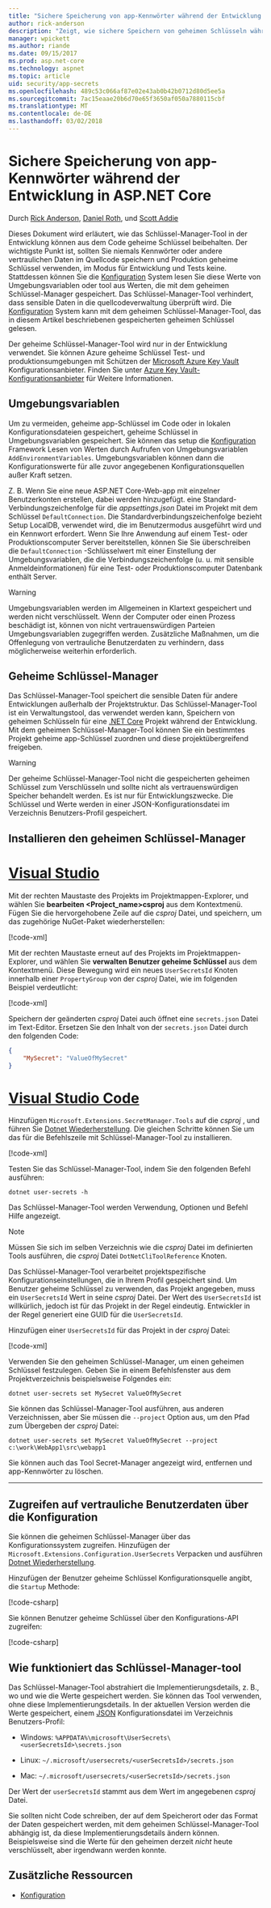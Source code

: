 ```yaml
---
title: "Sichere Speicherung von app-Kennwörter während der Entwicklung in ASP.NET Core"
author: rick-anderson
description: "Zeigt, wie sichere Speichern von geheimen Schlüsseln während der Entwicklung"
manager: wpickett
ms.author: riande
ms.date: 09/15/2017
ms.prod: asp.net-core
ms.technology: aspnet
ms.topic: article
uid: security/app-secrets
ms.openlocfilehash: 489c53c066af87e02e43ab0b42b0712d80d5ee5a
ms.sourcegitcommit: 7ac15eaae20b6d70e65f3650af050a7880115cbf
ms.translationtype: MT
ms.contentlocale: de-DE
ms.lasthandoff: 03/02/2018
---
```

# <a name="safe-storage-of-app-secrets-during-development-in-aspnet-core"></a>Sichere Speicherung von app-Kennwörter während der Entwicklung in ASP.NET Core

Durch [Rick Anderson](https://twitter.com/RickAndMSFT), [Daniel Roth](https://github.com/danroth27), und [Scott Addie](https://scottaddie.com) 

Dieses Dokument wird erläutert, wie das Schlüssel-Manager-Tool in der Entwicklung können aus dem Code geheime Schlüssel beibehalten. Der wichtigste Punkt ist, sollten Sie niemals Kennwörter oder andere vertraulichen Daten im Quellcode speichern und Produktion geheime Schlüssel verwenden, im Modus für Entwicklung und Tests keine. Stattdessen können Sie die [Konfiguration](xref:fundamentals/configuration/index) System lesen Sie diese Werte von Umgebungsvariablen oder tool aus Werten, die mit dem geheimen Schlüssel-Manager gespeichert. Das Schlüssel-Manager-Tool verhindert, dass sensible Daten in die quellcodeverwaltung überprüft wird. Die [Konfiguration](xref:fundamentals/configuration/index) System kann mit dem geheimen Schlüssel-Manager-Tool, das in diesem Artikel beschriebenen gespeicherten geheimen Schlüssel gelesen.

Der geheime Schlüssel-Manager-Tool wird nur in der Entwicklung verwendet. Sie können Azure geheime Schlüssel Test- und produktionsumgebungen mit Schützen der [Microsoft Azure Key Vault](https://azure.microsoft.com/services/key-vault/) Konfigurationsanbieter. Finden Sie unter [Azure Key Vault-Konfigurationsanbieter](https://docs.microsoft.com/aspnet/core/security/key-vault-configuration) für Weitere Informationen.

## <a name="environment-variables"></a>Umgebungsvariablen

Um zu vermeiden, geheime app-Schlüssel im Code oder in lokalen Konfigurationsdateien gespeichert, geheime Schlüssel in Umgebungsvariablen gespeichert. Sie können das setup die [Konfiguration](xref:fundamentals/configuration/index) Framework Lesen von Werten durch Aufrufen von Umgebungsvariablen `AddEnvironmentVariables`. Umgebungsvariablen können dann die Konfigurationswerte für alle zuvor angegebenen Konfigurationsquellen außer Kraft setzen.

Z. B. Wenn Sie eine neue ASP.NET Core-Web-app mit einzelner Benutzerkonten erstellen, dabei werden hinzugefügt. eine Standard-Verbindungszeichenfolge für die *appsettings.json* Datei im Projekt mit dem Schlüssel `DefaultConnection`. Die Standardverbindungszeichenfolge bezieht Setup LocalDB, verwendet wird, die im Benutzermodus ausgeführt wird und ein Kennwort erfordert. Wenn Sie Ihre Anwendung auf einem Test- oder Produktionscomputer Server bereitstellen, können Sie Sie überschreiben die `DefaultConnection` -Schlüsselwert mit einer Einstellung der Umgebungsvariablen, die die Verbindungszeichenfolge (u. u. mit sensible Anmeldeinformationen) für eine Test- oder Produktionscomputer Datenbank enthält Server.

>[!WARNING]
> Umgebungsvariablen werden im Allgemeinen in Klartext gespeichert und werden nicht verschlüsselt. Wenn der Computer oder einen Prozess beschädigt ist, können von nicht vertrauenswürdigen Parteien Umgebungsvariablen zugegriffen werden. Zusätzliche Maßnahmen, um die Offenlegung von vertrauliche Benutzerdaten zu verhindern, dass möglicherweise weiterhin erforderlich.

## <a name="secret-manager"></a>Geheime Schlüssel-Manager

Das Schlüssel-Manager-Tool speichert die sensible Daten für andere Entwicklungen außerhalb der Projektstruktur. Das Schlüssel-Manager-Tool ist ein Verwaltungstool, das verwendet werden kann, Speichern von geheimen Schlüsseln für eine [.NET Core](https://www.microsoft.com/net/core) Projekt während der Entwicklung. Mit dem geheimen Schlüssel-Manager-Tool können Sie ein bestimmtes Projekt geheime app-Schlüssel zuordnen und diese projektübergreifend freigeben.

>[!WARNING]
> Der geheime Schlüssel-Manager-Tool nicht die gespeicherten geheimen Schlüssel zum Verschlüsseln und sollte nicht als vertrauenswürdigen Speicher behandelt werden. Es ist nur für Entwicklungszwecke. Die Schlüssel und Werte werden in einer JSON-Konfigurationsdatei im Verzeichnis Benutzers-Profil gespeichert.

## <a name="installing-the-secret-manager-tool"></a>Installieren den geheimen Schlüssel-Manager

# <a name="visual-studiotabvisual-studio"></a>[Visual Studio](#tab/visual-studio)

Mit der rechten Maustaste des Projekts im Projektmappen-Explorer, und wählen Sie **bearbeiten \<Project_name\>csproj** aus dem Kontextmenü. Fügen Sie die hervorgehobene Zeile auf die *csproj* Datei, und speichern, um das zugehörige NuGet-Paket wiederherstellen:

[!code-xml[](app-secrets/sample/UserSecrets/UserSecrets-before.csproj?highlight=10)]

Mit der rechten Maustaste erneut auf des Projekts im Projektmappen-Explorer, und wählen Sie **verwalten Benutzer geheime Schlüssel** aus dem Kontextmenü. Diese Bewegung wird ein neues `UserSecretsId` Knoten innerhalb einer `PropertyGroup` von der *csproj* Datei, wie im folgenden Beispiel verdeutlicht:

[!code-xml[](app-secrets/sample/UserSecrets/UserSecrets-after.csproj?highlight=4)]

Speichern der geänderten *csproj* Datei auch öffnet eine `secrets.json` Datei im Text-Editor. Ersetzen Sie den Inhalt von der `secrets.json` Datei durch den folgenden Code:

```json
{
    "MySecret": "ValueOfMySecret"
}
```

# <a name="visual-studio-codetabvisual-studio-code"></a>[Visual Studio Code](#tab/visual-studio-code)

Hinzufügen `Microsoft.Extensions.SecretManager.Tools` auf die *csproj* , und führen Sie [Dotnet Wiederherstellung](/dotnet/core/tools/dotnet-restore). Die gleichen Schritte können Sie um das für die Befehlszeile mit Schlüssel-Manager-Tool zu installieren.

[!code-xml[](app-secrets/sample/UserSecrets/UserSecrets-before.csproj?highlight=10)]

Testen Sie das Schlüssel-Manager-Tool, indem Sie den folgenden Befehl ausführen:

```console
dotnet user-secrets -h
```

Das Schlüssel-Manager-Tool werden Verwendung, Optionen und Befehl Hilfe angezeigt.

> [!NOTE]
> Müssen Sie sich im selben Verzeichnis wie die *csproj* Datei im definierten Tools ausführen, die *csproj* Datei `DotNetCliToolReference` Knoten.

Das Schlüssel-Manager-Tool verarbeitet projektspezifische Konfigurationseinstellungen, die in Ihrem Profil gespeichert sind. Um Benutzer geheime Schlüssel zu verwenden, das Projekt angegeben, muss ein `UserSecretsId` Wert in seine *csproj* Datei. Der Wert des `UserSecretsId` ist willkürlich, jedoch ist für das Projekt in der Regel eindeutig. Entwickler in der Regel generiert eine GUID für die `UserSecretsId`.

Hinzufügen einer `UserSecretsId` für das Projekt in der *csproj* Datei:

[!code-xml[](app-secrets/sample/UserSecrets/UserSecrets-after.csproj?highlight=4)]

Verwenden Sie den geheimen Schlüssel-Manager, um einen geheimen Schlüssel festzulegen. Geben Sie in einem Befehlsfenster aus dem Projektverzeichnis beispielsweise Folgendes ein:

```console
dotnet user-secrets set MySecret ValueOfMySecret
```

Sie können das Schlüssel-Manager-Tool ausführen, aus anderen Verzeichnissen, aber Sie müssen die `--project` Option aus, um den Pfad zum Übergeben der *csproj* Datei:
 
```console
dotnet user-secrets set MySecret ValueOfMySecret --project c:\work\WebApp1\src\webapp1
```

Sie können auch das Tool Secret-Manager angezeigt wird, entfernen und app-Kennwörter zu löschen.

-----

## <a name="accessing-user-secrets-via-configuration"></a>Zugreifen auf vertrauliche Benutzerdaten über die Konfiguration

Sie können die geheimen Schlüssel-Manager über das Konfigurationssystem zugreifen. Hinzufügen der `Microsoft.Extensions.Configuration.UserSecrets` Verpacken und ausführen [Dotnet Wiederherstellung](/dotnet/core/tools/dotnet-restore).

Hinzufügen der Benutzer geheime Schlüssel Konfigurationsquelle angibt, die `Startup` Methode:

[!code-csharp[](app-secrets/sample/UserSecrets/Startup.cs?highlight=16-19)]

Sie können Benutzer geheime Schlüssel über den Konfigurations-API zugreifen:

[!code-csharp[](app-secrets/sample/UserSecrets/Startup.cs?highlight=26-29)]

## <a name="how-the-secret-manager-tool-works"></a>Wie funktioniert das Schlüssel-Manager-tool

Das Schlüssel-Manager-Tool abstrahiert die Implementierungsdetails, z. B., wo und wie die Werte gespeichert werden. Sie können das Tool verwenden, ohne diese Implementierungsdetails. In der aktuellen Version werden die Werte gespeichert, einem [JSON](http://json.org/) Konfigurationsdatei im Verzeichnis Benutzers-Profil:

* Windows: `%APPDATA%\microsoft\UserSecrets\<userSecretsId>\secrets.json`

* Linux: `~/.microsoft/usersecrets/<userSecretsId>/secrets.json`

* Mac: `~/.microsoft/usersecrets/<userSecretsId>/secrets.json`

Der Wert der `userSecretsId` stammt aus dem Wert im angegebenen *csproj* Datei.

Sie sollten nicht Code schreiben, der auf dem Speicherort oder das Format der Daten gespeichert werden, mit dem geheimen Schlüssel-Manager-Tool abhängig ist, da diese Implementierungsdetails ändern können. Beispielsweise sind die Werte für den geheimen derzeit *nicht* heute verschlüsselt, aber irgendwann werden konnte.

## <a name="additional-resources"></a>Zusätzliche Ressourcen

* [Konfiguration](xref:fundamentals/configuration/index)
